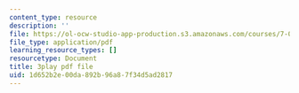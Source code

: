 ```yaml
---
content_type: resource
description: ''
file: https://ol-ocw-studio-app-production.s3.amazonaws.com/courses/7-01sc-fundamentals-of-biology-fall-2011/1d652b2e00da892b96a87f34d5ad2817_YnF1b_Kqf88.pdf
file_type: application/pdf
learning_resource_types: []
resourcetype: Document
title: 3play pdf file
uid: 1d652b2e-00da-892b-96a8-7f34d5ad2817
---
```

